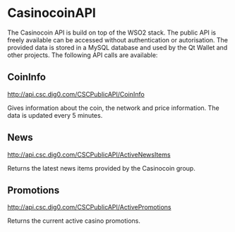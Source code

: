 # CasinocoinAPI
The Casinocoin API is build on top of the WSO2 stack. The public API is freely available can be accessed without authentication or autorisation. The provided data is stored in a MySQL database and used by the Qt Wallet and other projects. The following API calls are available:
## CoinInfo
http://api.csc.dig0.com/CSCPublicAPI/CoinInfo

Gives information about the coin, the network and price information. The data is updated every 5 minutes.
## News
http://api.csc.dig0.com/CSCPublicAPI/ActiveNewsItems

Returns the latest news items provided by the Casinocoin group.
## Promotions
http://api.csc.dig0.com/CSCPublicAPI/ActivePromotions

Returns the current active casino promotions.